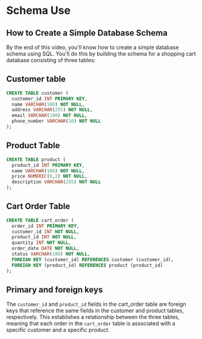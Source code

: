 # Schema Use

## How to Create a Simple Database Schema

By the end of this video, you'll know how to create a simple database schema using SQL. You'll do this by building the schema for a shopping cart database consisting of three tables:

## Customer table

```sql
CREATE TABLE customer (
  customer_id INT PRIMARY KEY,
  name VARCHAR(100) NOT NULL,
  address VARCHAR(255) NOT NULL,
  email VARCHAR(100) NOT NULL,
  phone_number VARCHAR(10) NOT NULL
);
```

## Product Table

```sql
CREATE TABLE product (
  product_id INT PRIMARY KEY,
  name VARCHAR(100) NOT NULL,
  price NUMERIC(8,2) NOT NULL,
  description VARCHAR(255) NOT NULL
);
```

## Cart Order Table

```sql
CREATE TABLE cart_order (
  order_id INT PRIMARY KEY,
  customer_id INT NOT NULL,
  product_id INT NOT NULL,
  quantity INT NOT NULL,
  order_date DATE NOT NULL,
  status VARCHAR(100) NOT NULL,
  FOREIGN KEY (customer_id) REFERENCES customer (customer_id),
  FOREIGN KEY (product_id) REFERENCES product (product_id)
);

```

## Primary and foreign keys

The `customer_id` and `product_id` fields in the cart_order table are foreign keys that reference the same fields in the customer and product tables, respectively. This establishes a relationship between the three tables, meaning that each order in the `cart_order` table is associated with a specific customer and a specific product.
